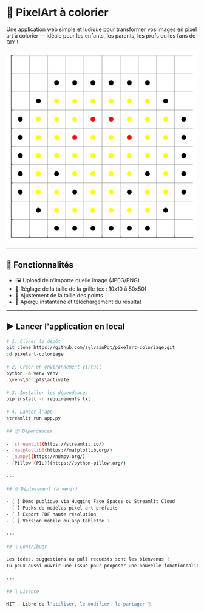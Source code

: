 # 🎨 PixelArt à colorier

Une application web simple et ludique pour transformer vos images en pixel art à colorier — idéale pour les enfants, les parents, les profs ou les fans de DIY !

![demo](assets/assets_demo.png)


---

## 🚀 Fonctionnalités

- 🖼️ Upload de n'importe quelle image (JPEG/PNG)
- 📏 Réglage de la taille de la grille (ex : 10x10 à 50x50)
- 🎯 Ajustement de la taille des points
- 💾 Aperçu instantané et téléchargement du résultat

---

## ▶️ Lancer l'application en local

```bash
# 1. Cloner le dépôt
git clone https://github.com/sylvainPgt/pixelart-coloriage.git
cd pixelart-coloriage

# 2. Créer un environnement virtuel
python -m venv venv
.\venv\Scripts\activate

# 3. Installer les dépendances
pip install -r requirements.txt

# 4. Lancer l'app
streamlit run app.py

## 📦 Dépendances

- [streamlit](https://streamlit.io/)
- [matplotlib](https://matplotlib.org/)
- [numpy](https://numpy.org/)
- [Pillow (PIL)](https://python-pillow.org/)

---

## 🌐 Déploiement (à venir)

- [ ] Démo publique via Hugging Face Spaces ou Streamlit Cloud
- [ ] Packs de modèles pixel art préfaits
- [ ] Export PDF haute résolution
- [ ] Version mobile ou app tablette ?

---

## 🤝 Contribuer

Les idées, suggestions ou pull requests sont les bienvenus !  
Tu peux aussi ouvrir une issue pour proposer une nouvelle fonctionnalité.

---

## 📄 Licence

MIT — Libre de l'utiliser, le modifier, le partager 🙌
